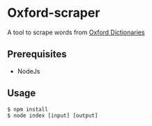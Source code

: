 Oxford-scraper
===============
A tool to scrape words from [Oxford Dictionaries](https://en.oxforddictionaries.com)

Prerequisites
-------------
- NodeJs

Usage
-----
```
$ npm install
$ node index [input] [output]
```

